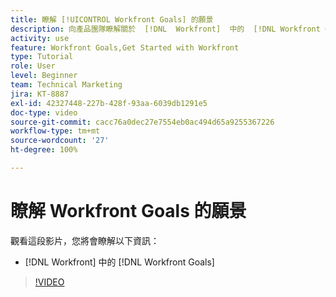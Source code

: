 ```yaml
---
title: 瞭解 [!UICONTROL Workfront Goals] 的願景
description: 向產品團隊瞭解關於  [!DNL  Workfront]  中的  [!DNL Workfront Goals] 。
activity: use
feature: Workfront Goals,Get Started with Workfront
type: Tutorial
role: User
level: Beginner
team: Technical Marketing
jira: KT-8887
exl-id: 42327448-227b-428f-93aa-6039db1291e5
doc-type: video
source-git-commit: cacc76a0dec27e7554eb0ac494d65a9255367226
workflow-type: tm+mt
source-wordcount: '27'
ht-degree: 100%

---
```


# 瞭解 Workfront Goals 的願景

觀看這段影片，您將會瞭解以下資訊：

* [!DNL  Workfront] 中的 [!DNL Workfront Goals]

>[!VIDEO](https://video.tv.adobe.com/v/335181/?quality=12&learn=on)
